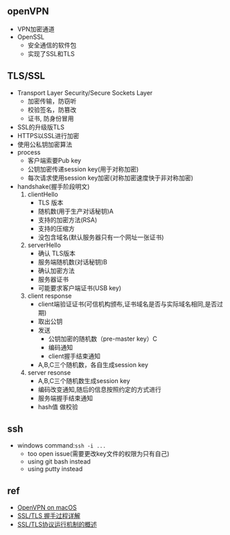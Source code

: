 ## openVPN
+ VPN加密通道
+ OpenSSL
    - 安全通信的软件包
    - 实现了SSL和TLS

## TLS/SSL
+ Transport Layer Security/Secure Sockets Layer
    - 加密传输，防窃听
    - 校验签名，防篡改
    - 证书, 防身份冒用
+ SSL的升级版TLS
+ HTTPS以SSL进行加密
+ 使用公私钥加密算法
+ process
    + 客户端索要Pub key
    + 公钥加密传递session key(用于对称加密)
    + 每次请求使用session key加密(对称加密速度快于非对称加密)
+ handshake(握手阶段明文)
    1. clientHello
        - TLS 版本
        - 随机数(用于生产对话秘钥)A
        - 支持的加密方法(RSA)
        - 支持的压缩方
        - 没包含域名(默认服务器只有一个网址一张证书)
    2. serverHello
        - 确认 TLS版本
        - 服务端随机数(对话秘钥)B
        - 确认加密方法
        - 服务器证书
        - 可能要求客户端证书(USB key)
    3. client response
        - client端验证证书(可信机构颁布,证书域名是否与实际域名相同,是否过期)
        - 取出公钥
        - 发送
            - 公钥加密的随机数（pre-master key）C
            - 编码通知
            - client握手结束通知
        - A,B,C三个随机数，各自生成session key  
    4. server resonse
        - A,B,C三个随机数生成session key
        - 编码改变通知,随后的信息按照约定的方式进行
        - 服务端握手结束通知
        - hash值 做校验
## ssh

+ windows command:`ssh -i ...` 
    - too open issue(需要更改key文件的权限为只有自己)
    - using git bash instead
    - using putty instead

## ref
+ [OpenVPN on macOS](https://tunnelblick.net/)
+ [SSL/TLS 握手过程详解](https://www.jianshu.com/p/7158568e4867)
+ [SSL/TLS协议运行机制的概述](https://www.ruanyifeng.com/blog/2014/02/ssl_tls.html)